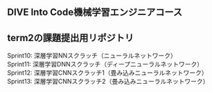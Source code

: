 ## DIVE Into Code機械学習エンジニアコース
## term2の課題提出用リポジトリ

Sprint10: 深層学習NNスクラッチ（ニューラルネットワーク）  
Sprint11: 深層学習DNNスクラッチ（ディープニューラルネットワーク）  
Sprint12: 深層学習CNNスクラッチ1（畳み込みニューラルネットワーク）  
Sprint13: 深層学習CNNスクラッチ2（畳み込みニューラルネットワーク）  
